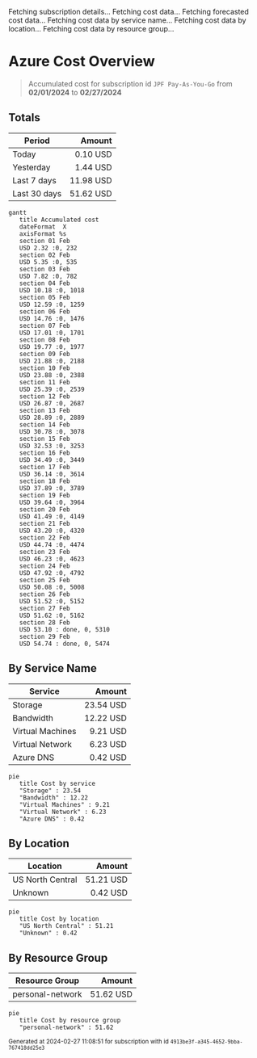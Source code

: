 Fetching subscription details...
Fetching cost data...
Fetching forecasted cost data...
Fetching cost data by service name...
Fetching cost data by location...
Fetching cost data by resource group...
# Azure Cost Overview

> Accumulated cost for subscription id `JPF Pay-As-You-Go` from **02/01/2024** to **02/27/2024**

## Totals

|Period|Amount|
|---|---:|
|Today|0.10 USD|
|Yesterday|1.44 USD|
|Last 7 days|11.98 USD|
|Last 30 days|51.62 USD|

```mermaid
gantt
   title Accumulated cost
   dateFormat  X
   axisFormat %s
   section 01 Feb
   USD 2.32 :0, 232
   section 02 Feb
   USD 5.35 :0, 535
   section 03 Feb
   USD 7.82 :0, 782
   section 04 Feb
   USD 10.18 :0, 1018
   section 05 Feb
   USD 12.59 :0, 1259
   section 06 Feb
   USD 14.76 :0, 1476
   section 07 Feb
   USD 17.01 :0, 1701
   section 08 Feb
   USD 19.77 :0, 1977
   section 09 Feb
   USD 21.88 :0, 2188
   section 10 Feb
   USD 23.88 :0, 2388
   section 11 Feb
   USD 25.39 :0, 2539
   section 12 Feb
   USD 26.87 :0, 2687
   section 13 Feb
   USD 28.89 :0, 2889
   section 14 Feb
   USD 30.78 :0, 3078
   section 15 Feb
   USD 32.53 :0, 3253
   section 16 Feb
   USD 34.49 :0, 3449
   section 17 Feb
   USD 36.14 :0, 3614
   section 18 Feb
   USD 37.89 :0, 3789
   section 19 Feb
   USD 39.64 :0, 3964
   section 20 Feb
   USD 41.49 :0, 4149
   section 21 Feb
   USD 43.20 :0, 4320
   section 22 Feb
   USD 44.74 :0, 4474
   section 23 Feb
   USD 46.23 :0, 4623
   section 24 Feb
   USD 47.92 :0, 4792
   section 25 Feb
   USD 50.08 :0, 5008
   section 26 Feb
   USD 51.52 :0, 5152
   section 27 Feb
   USD 51.62 :0, 5162
   section 28 Feb
   USD 53.10 : done, 0, 5310
   section 29 Feb
   USD 54.74 : done, 0, 5474
```

## By Service Name

|Service|Amount|
|---|---:|
|Storage|23.54 USD|
|Bandwidth|12.22 USD|
|Virtual Machines|9.21 USD|
|Virtual Network|6.23 USD|
|Azure DNS|0.42 USD|

```mermaid
pie
   title Cost by service
   "Storage" : 23.54
   "Bandwidth" : 12.22
   "Virtual Machines" : 9.21
   "Virtual Network" : 6.23
   "Azure DNS" : 0.42
```

## By Location

|Location|Amount|
|---|---:|
|US North Central|51.21 USD|
|Unknown|0.42 USD|

```mermaid
pie
   title Cost by location
   "US North Central" : 51.21
   "Unknown" : 0.42
```

## By Resource Group

|Resource Group|Amount|
|---|---:|
|personal-network|51.62 USD|

```mermaid
pie
   title Cost by resource group
   "personal-network" : 51.62
```

<sup>Generated at 2024-02-27 11:08:51 for subscription with id `4913be3f-a345-4652-9bba-767418dd25e3`</sup>

